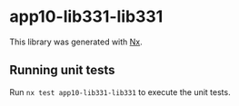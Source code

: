 # app10-lib331-lib331

This library was generated with [Nx](https://nx.dev).

## Running unit tests

Run `nx test app10-lib331-lib331` to execute the unit tests.
